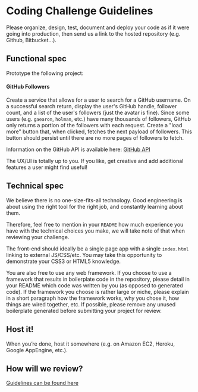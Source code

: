 Coding Challenge Guidelines
===========================

Please organize, design, test, document and deploy your code as if it were going
into production, then send us a link to the hosted repository (e.g. Github,
Bitbucket...).


Functional spec
---------------

Prototype the following project:

#### GitHub Followers

Create a service that allows for a user to search for a GitHub username. On a
successful search return, display the user's GitHub handle, follower count, and
a list of the user's followers (just the avatar is fine). Since some users (e.g.
`gaearon`, `holman`, etc.) have many thousands of followers, GitHub only returns
a portion of the followers with each request. Create a "load more" button that,
when clicked, fetches the next payload of followers. This button should persist
until there are no more pages of followers to fetch.

Information on the GitHub API is available here: [GitHub API](https://developer.github.com/v3/)

The UX/UI is totally up to you. If you like, get creative and add additional
features a user might find useful!


Technical spec
--------------

We believe there is no one-size-fits-all technology. Good engineering is about
using the right tool for the right job, and constantly learning about them.

Therefore, feel free to mention in your `README` how much experience you have
with the technical choices you make, we will take note of that when reviewing
your challenge.

The front-end should ideally be a single page app with a single `index.html`
linking to external JS/CSS/etc. You may take this opportunity to demonstrate
your CSS3 or HTML5 knowledge.

You are also free to use any web framework. If you choose to use a framework
that results in boilerplate code in the repository, please detail in your
README which code was written by you (as opposed to generated code). If the
framework you choose is rather large or niche, please explain in a short
paragraph how the framework works, why you chose it, how things are wired
together, etc. If possible, please remove any unused boilerplate generated
before submitting your project for review.


Host it!
--------

When you’re done, host it somewhere (e.g. on Amazon EC2, Heroku, Google AppEngine, etc.).

How will we review?
-------------------

[Guidelines can be found here](readme.md)
